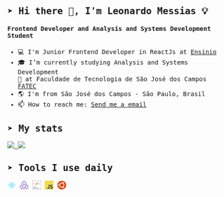 <samp>

## ➤ Hi there 👋, I'm Leonardo Messias 💡
#### Frontend Developer and Analysis and Systems Development Student

- :computer: I'm Junior Frontend Developer in ReactJs at <a href="https://ensinio.com/pt/">Ensinio<a/>
- :mortar_board: I’m currently studying Analysis and Systems Development   
    :school: at Faculdade de Tecnologia de São José dos Campos [FATEC](http://fatecsjc-prd.azurewebsites.net/)
- :earth_americas: I'm from São José dos Campos - São Paulo, Brasil
- 📫 How to reach me: [Send me a email](mailto:leonardomessias98@fatec.sp.gov.br)

## ➤ My stats

<a href="https://github.com/leonardomessias98">
  <img height="180em" src="https://github-readme-stats.vercel.app/api?username=leonardomessias98&show_icons=true&theme=radical" />
  <img height="180em" src="https://github-readme-stats.vercel.app/api/top-langs/?username=leonardomessias98&layout=compact&theme=radical" />
</a>

## ➤ Tools I use daily

<code><img height="20" src="https://raw.githubusercontent.com/github/explore/80688e429a7d4ef2fca1e82350fe8e3517d3494d/topics/react/react.png"></code>
<code><img height="20" src="https://raw.githubusercontent.com/github/explore/80688e429a7d4ef2fca1e82350fe8e3517d3494d/topics/redux/redux.png"></code>
<code><img height="20" src="https://raw.githubusercontent.com/github/explore/80688e429a7d4ef2fca1e82350fe8e3517d3494d/topics/styled-components/styled-components.png"></code>
<code><img height="20" src="https://raw.githubusercontent.com/github/explore/80688e429a7d4ef2fca1e82350fe8e3517d3494d/topics/javascript/javascript.png"></code>
<code><img height="20" src="https://raw.githubusercontent.com/github/explore/80688e429a7d4ef2fca1e82350fe8e3517d3494d/topics/ubuntu/ubuntu.png"></code>
